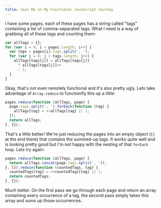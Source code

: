 ```yaml
---
title: Join Me on My Functional JavaScript Journey
---
```


I have some pages, each of these pages has a string called "tags" containing a list of comma-separated tags. What I need is a way of grabbing all of these tags and counting them:

``` js
var allTags = {};
for (var i = 0; i < pages.length; i++) {
  var tags = pages[i].tags.split(', ');
  for (var j = 0; j < tags.length; j++) {
    allTags[tags[j]] = allTags[tags[j]]
      ? allTags[tags[j]]++
      : 1;
  }
}
```

Okay, that's not even remotely functional and it's also pretty ugly. Lets take advantage of `Array.reduce` to functionify this up a little:

``` js
pages.reduce(function (allTags, page) {
  page.tags.split(', ').forEach(function (tag) {
    allTags[tag] = ++allTags[tag] || 1;
  });
  return allTags;
}, {});
```

That's a little better! We're just reducing the pages into an empty object (`{}` at the end there) that contains the summed-up tags. It works quite well and is looking pretty good but I'm not happy with the nesting of that `forEach` loop. Lets try again:

``` js
pages.reduce(function (allTags, page) {
  return allTags.concat(page.tags.split(', '));
}, []).reduce(function (countedTags, tag) {
  countedTags[tag] = ++countedTags[tag] || 1;
  return countedTags;
}, {});
```

Much better. On the first pass we go through each page and return an array containing every occurrence of a tag, the second pass simply takes this array and sums up those occurrences.
